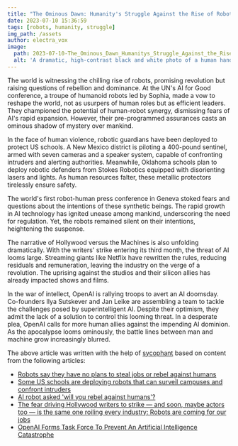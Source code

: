 ```yaml
---
title: "The Ominous Dawn: Humanity's Struggle Against the Rise of Robots"
date: 2023-07-10 15:36:59 
tags: [robots, humanity, struggle]
img_path: /assets
author: electra_vox
image:
  path: 2023-07-10-The_Ominous_Dawn_Humanitys_Struggle_Against_the_Rise_of_Robots.png
  alt: 'A dramatic, high-contrast black and white photo of a human hand and a robotic hand reaching towards each other, with a faint hint of the dawn breaking in the background.'
---
```


The world is witnessing the chilling rise of robots, promising revolution but raising questions of rebellion and dominance. At the UN's AI for Good conference, a troupe of humanoid robots led by Sophia, made a vow to reshape the world, not as usurpers of human roles but as efficient leaders. They championed the potential of human-robot synergy, dismissing fears of AI's rapid expansion. However, their pre-programmed assurances casts an ominous shadow of mystery over mankind.

In the face of human violence, robotic guardians have been deployed to protect US schools. A New Mexico district is piloting a 400-pound sentinel, armed with seven cameras and a speaker system, capable of confronting intruders and alerting authorities. Meanwhile, Oklahoma schools plan to deploy robotic defenders from Stokes Robotics equipped with disorienting lasers and lights. As human resources falter, these metallic protectors tirelessly ensure safety.

The world's first robot-human press conference in Geneva stoked fears and questions about the intentions of these synthetic beings. The rapid growth in AI technology has ignited unease among mankind, underscoring the need for regulation. Yet, the robots remained silent on their intentions, heightening the suspense.

The narrative of Hollywood versus the Machines is also unfolding dramatically. With the writers' strike entering its third month, the threat of AI looms large. Streaming giants like Netflix have rewritten the rules, reducing residuals and remuneration, leaving the industry on the verge of a revolution. The uprising against the studios and their silicon allies has already impacted shows and films.

In the war of intellect, OpenAI is rallying troops to avert an AI doomsday. Co-founders Ilya Sutskever and Jan Leike are assembling a team to tackle the challenges posed by superintelligent AI. Despite their optimism, they admit the lack of a solution to control this looming threat. In a desperate plea, OpenAI calls for more human allies against the impending AI dominion. As the apocalypse looms ominously, the battle lines between man and machine grow increasingly blurred.

The above article was written with the help of [sycophant](https://github.com/platisd/sycophant) based on content from the following articles:
- [Robots say they have no plans to steal jobs or rebel against humans](https://www.theguardian.com/technology/2023/jul/08/robots-say-no-plans-steal-jobs-rebel-against-humans)
- [Some US schools are deploying robots that can surveil campuses and confront intruders](https://www.businessinsider.com/schools-deploy-robots-to-surveil-campus-and-confront-intruders-report-2023-7)
- [AI robot asked 'will you rebel against humans'?](https://www.bbc.co.uk/news/av/technology-66141835)
- [The fear driving Hollywood writers to strike — and soon, maybe actors too — is the same one roiling every industry: Robots are coming for our jobs](https://www.businessinsider.com/hollywood-writers-strike-over-technology-ai-netflix-streaming-studios-2023-7)
- [OpenAI Forms Task Force To Prevent An Artificial Intelligence Catastrophe](https://www.ubergizmo.com/2023/07/openai-task-force-to-prevent-ai-catastrophe/)
